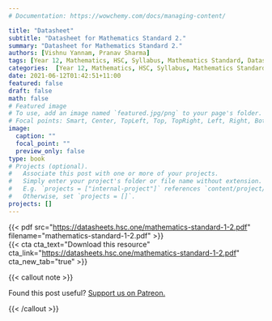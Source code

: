 ```yaml
---
# Documentation: https://wowchemy.com/docs/managing-content/

title: "Datasheet"
subtitle: "Datasheet for Mathematics Standard 2."
summary: "Datasheet for Mathematics Standard 2."
authors: [Vishnu Yannam, Pranav Sharma]
tags: [Year 12, Mathematics, HSC, Syllabus, Mathematics Standard, Datasheet, Formula Sheet, Year 11]
categories:  [Year 12, Mathematics, HSC, Syllabus, Mathematics Standard, Datasheet, Formula Sheet, Year 11]
date: 2021-06-12T01:42:51+11:00
featured: false
draft: false
math: false
# Featured image
# To use, add an image named `featured.jpg/png` to your page's folder.
# Focal points: Smart, Center, TopLeft, Top, TopRight, Left, Right, BottomLeft, Bottom, BottomRight.
image:
  caption: ""
  focal_point: ""
  preview_only: false
type: book
# Projects (optional).
#   Associate this post with one or more of your projects.
#   Simply enter your project's folder or file name without extension.
#   E.g. `projects = ["internal-project"]` references `content/project/deep-learning/index.md`.
#   Otherwise, set `projects = []`.
projects: []
---
```


{{< pdf src="https://datasheets.hsc.one/mathematics-standard-1-2.pdf" filename="mathematics-standard-1-2.pdf" >}}
<br>
{{< cta cta_text="Download this resource" cta_link="https://datasheets.hsc.one/mathematics-standard-1-2.pdf" cta_new_tab="true" >}}

{{< callout note >}}

Found this post useful? [Support us on Patreon.](/patreon/)

{{< /callout >}}
